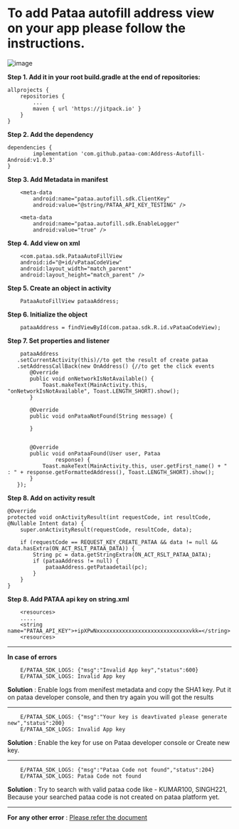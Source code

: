 # To add Pataa autofill address view on your app please follow the instructions.

![image](https://user-images.githubusercontent.com/103625941/163770534-6cec5e08-00c1-48f5-9ab8-4db4027aa820.png)


**Step 1. Add it in your root build.gradle at the end of repositories:**

	allprojects {
		repositories {
			...
			maven { url 'https://jitpack.io' }
		}
	}

**Step 2. Add the dependency**

	dependencies {
	        implementation 'com.github.pataa-com:Address-Autofill-Android:v1.0.3'
	}


**Step 3. Add Metadata in manifest**


        <meta-data
            android:name="pataa.autofill.sdk.ClientKey"
            android:value="@string/PATAA_API_KEY_TESTING" />

        <meta-data
            android:name="pataa.autofill.sdk.EnableLogger"
            android:value="true" />



**Step 4. Add view on xml**


        <com.pataa.sdk.PataaAutoFillView
        android:id="@+id/vPataaCodeView"
        android:layout_width="match_parent"
        android:layout_height="match_parent" />



**Step 5. Create an object in activity**


        PataaAutoFillView pataaAddress;


**Step 6. Initialize the object**


        pataaAddress = findViewById(com.pataa.sdk.R.id.vPataaCodeView);


**Step 7. Set properties and listener**


        pataaAddress
       .setCurrentActivity(this)//to get the result of create pataa
       .setAddressCallBack(new OnAddress() {//to get the click events
           @Override
           public void onNetworkIsNotAvailable() {
               Toast.makeText(MainActivity.this, "onNetworkIsNotAvailable", Toast.LENGTH_SHORT).show();
           }

           @Override
           public void onPataaNotFound(String message) {

           }


           @Override
           public void onPataaFound(User user, Pataa
                   response) {
               Toast.makeText(MainActivity.this, user.getFirst_name() + " : " + response.getFormattedAddress(), Toast.LENGTH_SHORT).show();
           }
       });


**Step 8. Add on activity result**


    @Override
    protected void onActivityResult(int requestCode, int resultCode, @Nullable Intent data) {
        super.onActivityResult(requestCode, resultCode, data);

        if (requestCode == REQUEST_KEY_CREATE_PATAA && data != null && data.hasExtra(ON_ACT_RSLT_PATAA_DATA)) {
            String pc = data.getStringExtra(ON_ACT_RSLT_PATAA_DATA);
            if (pataaAddress != null) {
                pataaAddress.getPataadetail(pc);
            }
        }
    }


**Step 8. Add PATAA api key on string.xml**


        <resources>
    	.....
		<string name="PATAA_API_KEY">+ipXPwNxxxxxxxxxxxxxxxxxxxxxxxxxxxxxvkk=</string>
        <resources>

***
**In case of errors**

        E/PATAA_SDK_LOGS: {"msg":"Invalid App key","status":600}
        E/PATAA_SDK_LOGS: Invalid App key
        
**Solution** : Enable logs from menifest metadata and copy the SHA1 key. Put it on pataa developer console, and then try again you will got the results

***
        E/PATAA_SDK_LOGS: {"msg":"Your key is deavtivated please generate new","status":200}
        E/PATAA_SDK_LOGS: Invalid App key
        
**Solution** : Enable the key for use on Pataa developer console or Create new key.

***
        E/PATAA_SDK_LOGS: {"msg":"Pataa Code not found","status":204}
        E/PATAA_SDK_LOGS: Pataa Code not found
        
**Solution** : Try to search with valid pataa code like - KUMAR100, SINGH221, Because your searched pataa code is not created on pataa platform yet.

***        
**For any other error** : [Please refer the document](https://docs.pataa.com/refrence/#error-handling) 










